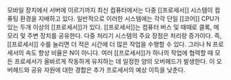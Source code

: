 모바일 장치에서 서버에 이르기까지 최신 컴퓨터에서는 다중 [[프로세서]] 시스템이 컴퓨팅 환경을 지배하고 있다.
일반적으로 이러한 시스템에는 각각 단일 [[코어]] CPU가 있는 두개 이상의 [[프로세서]]가 있다.
[[프로세서]]는 컴퓨터 버스 및 때때로 클록, 메모리 및 주변 장치를 공유한다. 다중 처리기 시스템의 주요 장점은 처리량 증가이다.
즉, [[프로세서]] 수를 늘리면 더 적은 시간에 더 많은 작업을 수행할 수 있다.
그러나 N 프로세서의 속도 향상 비율은 N이 아니다.
여러 [[프로세서]]가 하나의 작업에 협력할 때 모든 프로세서가 올바르게 작동하게 유지하는 데 일정한 양의 오버헤드가 발생한다.
이 오버헤드와 공유 자원에 대한 경합은 추가 프로세서의 예상 이득을 낮춘다.

